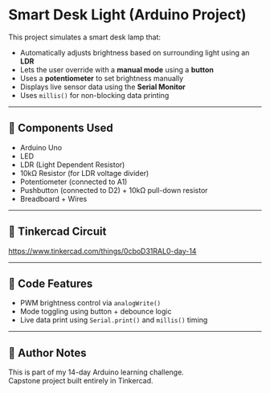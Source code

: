 # Smart Desk Light (Arduino Project)

This project simulates a smart desk lamp that:

- Automatically adjusts brightness based on surrounding light using an **LDR**
- Lets the user override with a **manual mode** using a **button**
- Uses a **potentiometer** to set brightness manually
- Displays live sensor data using the **Serial Monitor**
- Uses `millis()` for non-blocking data printing

---

## 🔧 Components Used
- Arduino Uno
- LED
- LDR (Light Dependent Resistor)
- 10kΩ Resistor (for LDR voltage divider)
- Potentiometer (connected to A1)
- Pushbutton (connected to D2) + 10kΩ pull-down resistor
- Breadboard + Wires

---

## 🔗 Tinkercad Circuit

https://www.tinkercad.com/things/0cboD31RAL0-day-14

---

## 📄 Code Features
- PWM brightness control via `analogWrite()`
- Mode toggling using button + debounce logic
- Live data print using `Serial.print()` and `millis()` timing

---

## 🧠 Author Notes
This is part of my 14-day Arduino learning challenge.  
Capstone project built entirely in Tinkercad.
